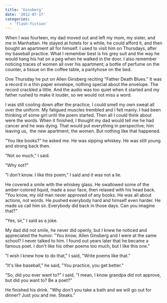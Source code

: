 ```yaml
---
title: 'Ginsberg'
date: '2012-07-17'
categories:
  - 'flash-fiction'
---
```


When I was fourteen, my dad moved out and left my mom, my sister, and me in
Manhattan. He stayed at hotels for a while, he could afford it, and then bought
an apartment all for himself. I used to visit him on Thursdays, after my
baseball practice. What I remember best is his grey suit and the way he would
hang his hat on a peg when he walked in the door. I also remember noticing
traces of women all over his apartment; a bottle of perfume on the counter, a
tissue on the coffee table, a pantyhose on the bed.

<!-- truncate -->

One Thursday he put on Allen Ginsberg reciting "Father Death Blues." It was a
record in a thin paper envelope, nothing special about the envelope. The record
crackled a little. And the audio was too quiet when it started and my father
rushed to make it louder, so we would not miss a word.

I was still cooling down after the practice, I could smell my own sweat all over
the uniform. My fatigued muscles trembled and I felt manly. I had been thinking
of some girl until the poem started. Then all I could think about were the
words. When it finished, I thought my dad would tell me he had cancer and he was
dying. That would put everything in perspective; him leaving us,  the new
apartment, the women. But nothing like that happened.

"You like books?" he asked me. He was sipping whiskey. He was still young and
strong back then.

"Not so much," I said.

"Why not?"

"I don't know. I like this poem," I said and it was not a lie.

He covered a smile with the whiskey glass. He swallowed some of the
amber-colored liquid, made a sour face, then relaxed with his head back. "You
know, my old man never approved of any books. He was all about actions, not
words. He pushed everybody hard and himself even harder. He made us call him
sir. Everybody did back in those days. Can you imagine that?"

"Yes, sir," I said as a joke.

My dad did not smile, he never did openly, but I knew he noticed and appreciated
the humor. "You know, Allen Ginsberg and I were at the same school? I never
talked to him. I found out years later that he became a famous poet. I don't
like his other poems too much, but I like this one."

"I wish I knew how to do that," I said, "Write poems like that."

"It's like baseball," he said, "You practice, you get better."

"So, did you ever want to?" I said, "I mean, I know grandpa did not approve, but
did you want to? Be a poet?"

He finished his drink. "Why don't you take a bath and we will go out for dinner?
Just you and me. Steaks."
